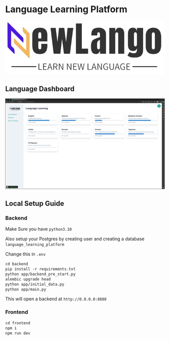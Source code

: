 # Language Learning Platform

![New Language Learning Platform Logo](/frontend/src/assets/images/new_lango_logo.png)

## Language Dashboard

![Dashboard](/img/language-dashboard.png)


## Local Setup Guide

### Backend

Make Sure you have `python3.10`

Also setup your Postgres by creating user and creating a database `language_learning_platform`

Change this in `.env`

```
cd backend
pip install -r requirements.txt
python app/backend_pre_start.py
alembic upgrade head
python app/initial_data.py
python app/main.py
```
This will open a backend at `http://0.0.0.0:8888`

### Frontend

```
cd frontend
npm i
npm run dev
```
